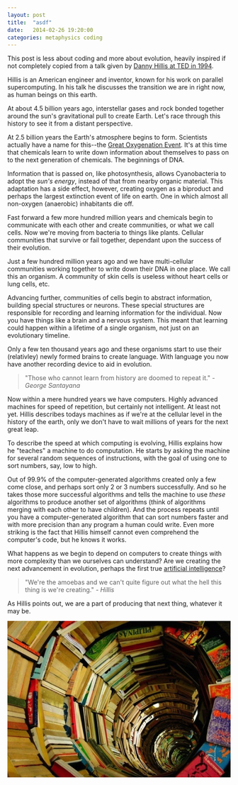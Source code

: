 ```yaml
---
layout: post
title:  "asdf"
date:   2014-02-26 19:20:00
categories: metaphysics coding
---
```


This post is less about coding and more about evolution, heavily inspired if not completely copied from a talk given by [Danny Hillis at TED in 1994][hillis].

Hillis is an American engineer and inventor, known for his work on parallel supercomputing. In his talk he discusses the transition we are in right now, as human beings on this earth.

At about 4.5 billion years ago, interstellar gases and rock bonded together around the sun's gravitational pull to create Earth. Let's race through this history to see it from a distant perspective.

At 2.5 billion years the Earth's atmosphere begins to form. Scientists actually have a name for this--the [Great Oxygenation Event][GOE]. It's at this time that chemicals learn to write down information about themselves to pass on to the next generation of chemicals. The beginnings of DNA.

Information that is passed on, like photosynthesis, allows Cyanobacteria to adopt the _sun's energy_, instead of that from nearby organic material. This adaptation has a side effect, however, creating oxygen as a biproduct and perhaps the largest extinction event of life on earth. One in which almost all non-oxygen (anaerobic) inhabitants die off.

Fast forward a few more hundred million years and chemicals begin to communicate with each other and create communities, or what we call cells. Now we're moving from bacteria to things like plants. Cellular communities that survive or fail together, dependant upon the success of their evolution.

Just a few hundred million years ago and we have multi-cellular communities working together to write down their DNA in one place. We call this an organism. A community of skin cells is useless without heart cells or lung cells, etc.

Advancing further, communities of cells begin to abstract information, building special structures or neurons. These special structures are responsible for recording and learning information for the individual. Now you have things like a brain and a nervous system. This meant that learning could happen within a lifetime of a single organism, not just on an evolutionary timeline.

Only a few ten thousand years ago and these organisms start to use their (relativley) newly formed brains to create language. With language you now have another recording device to aid in evolution.

> "Those who cannot learn from history are doomed to repeat it."
> *- George Santayana*

Now within a mere hundred years we have computers. Highly advanced machines for speed of repetition, but certainly not intelligent. At least not yet. Hillis describes todays machines as if we're at the cellular level in the history of the earth, only we don't have to wait millions of years for the next great leap.

To describe the speed at which computing is evolving, Hillis explains how he "teaches" a machine to do computation. He starts by asking the machine for several random sequences of instructions, with the goal of using one to sort numbers, say, low to high.

Out of 99.9% of the computer-generated algorithms created only a few come close, and perhaps sort only 2 or 3 numbers successfully. And so he takes those more successful algorithms and tells the machine to use _these_ algorithms to produce another set of algorithms (think of algorithms merging with each other to have children). And the process repeats until you have a computer-generated algorithm that can sort numbers faster and with more precision than any program a human could write. Even more striking is the fact that Hillis himself cannot even comprehend the computer's code, but he knows it works.

What happens as we begin to depend on computers to create things with more complexity than we ourselves can understand? Are we creating the next advancement in evolution, perhaps the first true [artificial intelligence][AI]?

> "We're the amoebas and we can't quite figure out what the hell this thing is we're creating."
> *- Hillis*

As Hillis points out, we are a part of producing that next thing, whatever it may be.


[hillis]: http://www.ted.com/talks/danny_hillis_back_to_the_future_of_1994.html
[GOE]: http://en.wikipedia.org/wiki/Great_Oxygenation_Event
[AI]: http://mrdougwright.com/2012/11/01/google-creates-the-next-a-i/

![Rabbit Hole][hole]

[hole]: /images/rabbit-hole.jpg